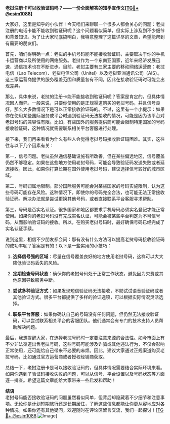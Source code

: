 **老挝注册卡可以收验证码吗？——一份全面解答的知乎宣传文[[TG💪+ @esim1088](https://t.me/s/esim1088)]**

大家好，这里是知乎的小伙伴！今天咱们来聊聊一个很多人都会关心的问题：老挝注册的电话卡能不能收到验证码呢？这个问题看似简单，但实际上涉及到不少细节和背景知识。为了让大家彻底搞明白，我特意整理了这篇详尽的文章，希望能帮到有需要的朋友们。

首先，咱们得明确一点：老挝的手机号码能不能接收验证码，主要取决于你的手机卡运营商以及所使用的网络服务。老挝作为一个东南亚国家，近年来经济发展迅速，通信技术也在不断进步。目前，老挝主要有三家主要的移动网络运营商：老挝电信（Lao Telecom）、老挝电信公司（Unitel）以及老挝亚洲通讯公司（AIS）。这三家运营商提供的服务覆盖范围和质量各有不同，因此在接收验证码时可能会出现差异。

那么，具体来说，老挝的注册卡能不能接收到验证码呢？答案是肯定的，但具体情况因人而异。一般来说，只要你使用的是正规渠道购买的老挝号码，并且信号良好，那么大多数情况下是可以正常接收验证码的。不过，这里有一个小提示：如果你在使用某些国际服务或平台时遇到验证码无法接收的情况，可能是因为该平台对老挝号码的兼容性有限。比如，有些国外的服务提供商可能会限制特定国家的号码接收验证码，这种情况就需要联系相关平台客服进行处理。

接下来，我们再来看看为什么有些人会觉得老挝号码接收验证码困难。其实，这往往与以下几个因素有关：

第一，信号问题。老挝虽然通信基础设施有所改善，但在某些偏远地区，信号覆盖仍然不够稳定。如果在这些地方使用老挝号码，可能会导致验证码发送失败或者延迟接收。因此，如果你打算长期在国外使用老挝号码，建议选择信号较好的城市区域。

第二，号码归属地限制。部分国际服务可能会对某些国家的号码实施限制，认为这些号码可能存在风险。这种情况下，即使你的号码完全合法，也可能无法正常接收验证码。解决办法就是尝试更换其他号码，或者直接联系平台客服寻求帮助。

第三，号码是否实名认证。很多国家和地区都要求手机号码必须实名登记才能正常使用。如果你的老挝号码没有完成实名认证，可能会被某些平台判定为不可信号码，从而影响验证码的接收。所以，在购买老挝号码时，最好确保号码已经完成了实名认证手续。

说到这里，相信不少朋友都会问：那有没有什么方法可以提高老挝号码接收验证码的成功率呢？答案是有的！以下是一些实用的小技巧：

1. **选择信号强的区域**：尽量在信号覆盖良好的地方使用老挝号码，这样可以大大降低验证码丢失的风险。
   
2. **定期检查号码状态**：确保你的老挝号码处于正常工作状态，避免因为欠费或其他原因导致服务中断。

3. **尝试多种验证方式**：如果发现短信验证码无法接收，不妨试试语音验证码或者其他验证方式。很多平台都提供了多样的验证选项，可以根据实际情况灵活选择。

4. **联系平台客服**：如果你确认自己的号码没有任何问题，但仍然无法接收验证码，可以尝试联系相关平台的客服团队。他们通常会有专门的技术支持人员帮助解决问题。

最后，我想提醒大家，在选择老挝号码时一定要注意来源的合法性。如今市面上有不少非法渠道出售老挝号码，这些号码可能涉及诈骗或其他违法行为，不仅会影响正常使用，还可能给自己带来不必要的麻烦。因此，建议大家通过正规渠道购买老挝号码，比如通过官方运营商或者授权经销商获取。

总结一下，老挝注册卡是可以接收验证码的，但具体情况需要结合实际环境来看。如果你遇到了验证码接收失败的问题，可以从信号、平台设置以及号码状态等方面逐一排查。希望这篇文章能给大家带来一些启发和帮助！

**结语**  
老挝号码能否接收验证码的问题虽然看似简单，但背后却隐藏着不少细节和注意事项。无论你是计划短期旅行还是长期居住，了解这些信息都能让你更从容地应对各种情况。如果你还有其他疑问，欢迎随时在评论区留言交流，我们一起探讨！[[TG💪+ @esim1088](https://t.me/s/esim1088) ![Image](https://i.postimg.cc/4NQfJmqS/Snipaste-2025-05-13-00-14-12.png)]